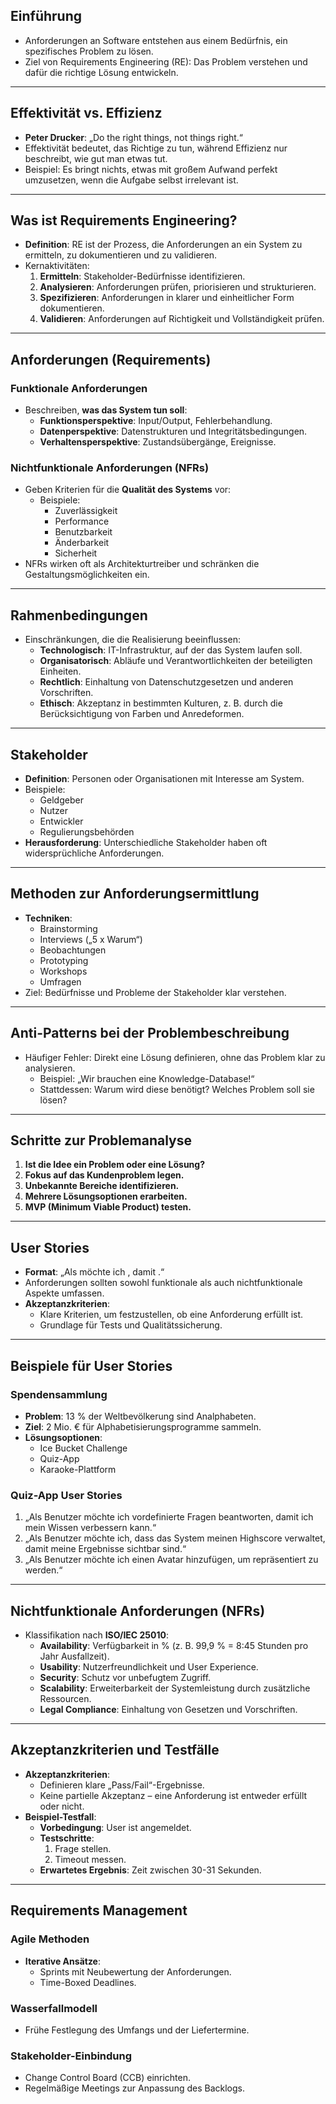 ## Einführung
- Anforderungen an Software entstehen aus einem Bedürfnis, ein spezifisches Problem zu lösen.
- Ziel von Requirements Engineering (RE): Das Problem verstehen und dafür die richtige Lösung entwickeln.

---

## Effektivität vs. Effizienz
- **Peter Drucker**: „Do the right things, not things right.“
- Effektivität bedeutet, das Richtige zu tun, während Effizienz nur beschreibt, wie gut man etwas tut.
- Beispiel: Es bringt nichts, etwas mit großem Aufwand perfekt umzusetzen, wenn die Aufgabe selbst irrelevant ist.

---

## Was ist Requirements Engineering?
- **Definition**: RE ist der Prozess, die Anforderungen an ein System zu ermitteln, zu dokumentieren und zu validieren.
- Kernaktivitäten:
  1. **Ermitteln**: Stakeholder-Bedürfnisse identifizieren.
  2. **Analysieren**: Anforderungen prüfen, priorisieren und strukturieren.
  3. **Spezifizieren**: Anforderungen in klarer und einheitlicher Form dokumentieren.
  4. **Validieren**: Anforderungen auf Richtigkeit und Vollständigkeit prüfen.

---

## Anforderungen (Requirements)
### Funktionale Anforderungen
- Beschreiben, **was das System tun soll**:
  - **Funktionsperspektive**: Input/Output, Fehlerbehandlung.
  - **Datenperspektive**: Datenstrukturen und Integritätsbedingungen.
  - **Verhaltensperspektive**: Zustandsübergänge, Ereignisse.

### Nichtfunktionale Anforderungen (NFRs)
- Geben Kriterien für die **Qualität des Systems** vor:
  - Beispiele:
    - Zuverlässigkeit
    - Performance
    - Benutzbarkeit
    - Änderbarkeit
    - Sicherheit
- NFRs wirken oft als Architekturtreiber und schränken die Gestaltungsmöglichkeiten ein.

---

## Rahmenbedingungen
- Einschränkungen, die die Realisierung beeinflussen:
  - **Technologisch**: IT-Infrastruktur, auf der das System laufen soll.
  - **Organisatorisch**: Abläufe und Verantwortlichkeiten der beteiligten Einheiten.
  - **Rechtlich**: Einhaltung von Datenschutzgesetzen und anderen Vorschriften.
  - **Ethisch**: Akzeptanz in bestimmten Kulturen, z. B. durch die Berücksichtigung von Farben und Anredeformen.

---

## Stakeholder
- **Definition**: Personen oder Organisationen mit Interesse am System.
- Beispiele:
  - Geldgeber
  - Nutzer
  - Entwickler
  - Regulierungsbehörden
- **Herausforderung**: Unterschiedliche Stakeholder haben oft widersprüchliche Anforderungen.

---

## Methoden zur Anforderungsermittlung
- **Techniken**:
  - Brainstorming
  - Interviews („5 x Warum“)
  - Beobachtungen
  - Prototyping
  - Workshops
  - Umfragen
- Ziel: Bedürfnisse und Probleme der Stakeholder klar verstehen.

---

## Anti-Patterns bei der Problembeschreibung
- Häufiger Fehler: Direkt eine Lösung definieren, ohne das Problem klar zu analysieren.
  - Beispiel: „Wir brauchen eine Knowledge-Database!“
  - Stattdessen: Warum wird diese benötigt? Welches Problem soll sie lösen?

---

## Schritte zur Problemanalyse
1. **Ist die Idee ein Problem oder eine Lösung?**
2. **Fokus auf das Kundenproblem legen.**
3. **Unbekannte Bereiche identifizieren.**
4. **Mehrere Lösungsoptionen erarbeiten.**
5. **MVP (Minimum Viable Product) testen.**

---

## User Stories
- **Format**: „Als <Rolle> möchte ich <Ziel>, damit <Nutzen>.“
- Anforderungen sollten sowohl funktionale als auch nichtfunktionale Aspekte umfassen.
- **Akzeptanzkriterien**:
  - Klare Kriterien, um festzustellen, ob eine Anforderung erfüllt ist.
  - Grundlage für Tests und Qualitätssicherung.

---

## Beispiele für User Stories
### Spendensammlung
- **Problem**: 13 % der Weltbevölkerung sind Analphabeten.
- **Ziel**: 2 Mio. € für Alphabetisierungsprogramme sammeln.
- **Lösungsoptionen**:
  - Ice Bucket Challenge
  - Quiz-App
  - Karaoke-Plattform

### Quiz-App User Stories
1. „Als Benutzer möchte ich vordefinierte Fragen beantworten, damit ich mein Wissen verbessern kann.“
2. „Als Benutzer möchte ich, dass das System meinen Highscore verwaltet, damit meine Ergebnisse sichtbar sind.“
3. „Als Benutzer möchte ich einen Avatar hinzufügen, um repräsentiert zu werden.“

---

## Nichtfunktionale Anforderungen (NFRs)
- Klassifikation nach **ISO/IEC 25010**:
  - **Availability**: Verfügbarkeit in % (z. B. 99,9 % = 8:45 Stunden pro Jahr Ausfallzeit).
  - **Usability**: Nutzerfreundlichkeit und User Experience.
  - **Security**: Schutz vor unbefugtem Zugriff.
  - **Scalability**: Erweiterbarkeit der Systemleistung durch zusätzliche Ressourcen.
  - **Legal Compliance**: Einhaltung von Gesetzen und Vorschriften.

---

## Akzeptanzkriterien und Testfälle
- **Akzeptanzkriterien**:
  - Definieren klare „Pass/Fail“-Ergebnisse.
  - Keine partielle Akzeptanz – eine Anforderung ist entweder erfüllt oder nicht.
- **Beispiel-Testfall**:
  - **Vorbedingung**: User ist angemeldet.
  - **Testschritte**:
    1. Frage stellen.
    2. Timeout messen.
  - **Erwartetes Ergebnis**: Zeit zwischen 30-31 Sekunden.

---

## Requirements Management
### Agile Methoden
- **Iterative Ansätze**:
  - Sprints mit Neubewertung der Anforderungen.
  - Time-Boxed Deadlines.
  
### Wasserfallmodell
- Frühe Festlegung des Umfangs und der Liefertermine.

### Stakeholder-Einbindung
- Change Control Board (CCB) einrichten.
- Regelmäßige Meetings zur Anpassung des Backlogs.

